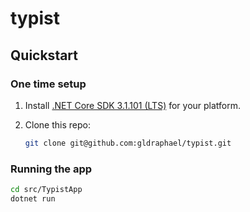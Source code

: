 # typist

## Quickstart

### One time setup

1. Install [.NET Core SDK 3.1.101 (LTS)](https://dotnet.microsoft.com/download/dotnet-core/3.1) for your platform.
1. Clone this repo:

    ```sh
    git clone git@github.com:gldraphael/typist.git
    ```

### Running the app

```sh
cd src/TypistApp
dotnet run
```
